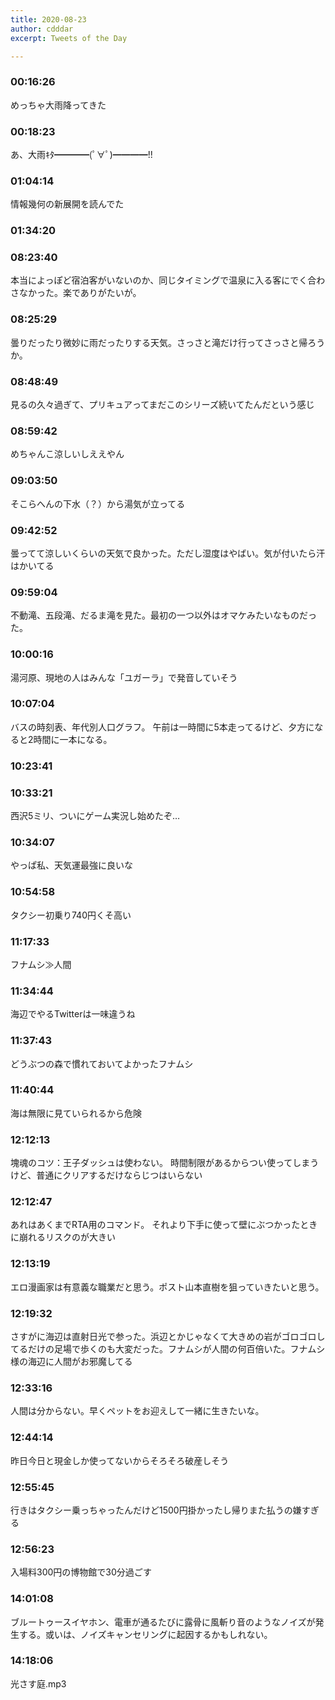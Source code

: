 ```yaml
---
title: 2020-08-23
author: cdddar
excerpt: Tweets of the Day

---
```


### 00:16:26

めっちゃ大雨降ってきた

### 00:18:23

あ、大雨ｷﾀ━━━━(ﾟ∀ﾟ)━━━━!!

### 01:04:14

情報幾何の新展開を読んでた

### 01:34:20

<blockquote class="twitter-tweet"><p lang="ja" dir="ltr"></p><a href="https://twitter.com/amatsutokitsu/status/1297046928954281986?ref_src=twsrc%5Etfw"></a></blockquote><script async src="https://platform.twitter.com/widgets.js" charset="utf-8"></script>

### 08:23:40

本当によっぽど宿泊客がいないのか、同じタイミングで温泉に入る客にでく合わさなかった。楽でありがたいが。

### 08:25:29

曇りだったり微妙に雨だったりする天気。さっさと滝だけ行ってさっさと帰ろうか。

### 08:48:49

見るの久々過ぎて、プリキュアってまだこのシリーズ続いてたんだという感じ

### 08:59:42

めちゃんこ涼しいしええやん

### 09:03:50

そこらへんの下水（？）から湯気が立ってる

### 09:42:52

曇ってて涼しいくらいの天気で良かった。ただし湿度はやばい。気が付いたら汗はかいてる

### 09:59:04

不動滝、五段滝、だるま滝を見た。最初の一つ以外はオマケみたいなものだった。

### 10:00:16

湯河原、現地の人はみんな「ユガーラ」で発音していそう

### 10:07:04

バスの時刻表、年代別人口グラフ。
午前は一時間に5本走ってるけど、夕方になると2時間に一本になる。

### 10:23:41

<blockquote class="twitter-tweet"><p lang="ja" dir="ltr"></p><a href="https://twitter.com/horikoshiko/status/1297305794015162368?ref_src=twsrc%5Etfw"></a></blockquote><script async src="https://platform.twitter.com/widgets.js" charset="utf-8"></script>

### 10:33:21

西沢5ミリ、ついにゲーム実況し始めたぞ…

### 10:34:07

やっぱ私、天気運最強に良いな

### 10:54:58

タクシー初乗り740円くそ高い

### 11:17:33

フナムシ≫人間

### 11:34:44

海辺でやるTwitterは一味違うね

### 11:37:43

どうぶつの森で慣れておいてよかったフナムシ

### 11:40:44

海は無限に見ていられるから危険

### 12:12:13

塊魂のコツ：王子ダッシュは使わない。
時間制限があるからつい使ってしまうけど、普通にクリアするだけならじつはいらない

### 12:12:47

あれはあくまでRTA用のコマンド。
それより下手に使って壁にぶつかったときに崩れるリスクのが大きい

### 12:13:19

エロ漫画家は有意義な職業だと思う。ポスト山本直樹を狙っていきたいと思う。

### 12:19:32

さすがに海辺は直射日光で参った。浜辺とかじゃなくて大きめの岩がゴロゴロしてるだけの足場で歩くのも大変だった。フナムシが人間の何百倍いた。フナムシ様の海辺に人間がお邪魔してる

### 12:33:16

人間は分からない。早くペットをお迎えして一緒に生きたいな。

### 12:44:14

昨日今日と現金しか使ってないからそろそろ破産しそう

### 12:55:45

行きはタクシー乗っちゃったんだけど1500円掛かったし帰りまた払うの嫌すぎる

### 12:56:23

入場料300円の博物館で30分過ごす

### 14:01:08

ブルートゥースイヤホン、電車が通るたびに露骨に風斬り音のようなノイズが発生する。或いは、ノイズキャンセリングに起因するかもしれない。

### 14:18:06

光さす庭.mp3
